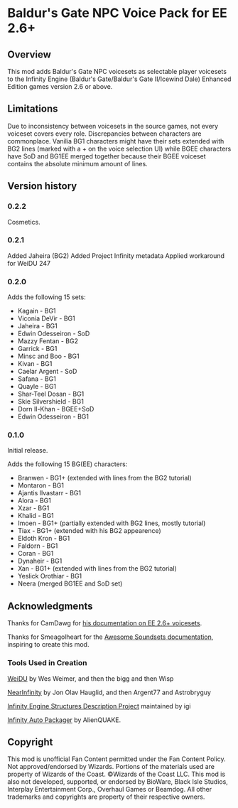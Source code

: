 # Baldur's Gate NPC Voice Pack for EE 2.6+

## Overview
This mod adds Baldur's Gate NPC voicesets as selectable player voicesets to the Infinity Engine (Baldur's Gate/Baldur's Gate II/Icewind Dale) Enhanced Edition games version 2.6 or above.

## Limitations
Due to inconsistency between voicesets in the source games, not every voiceset covers every role. Discrepancies between characters are commonplace. Vanilia BG1 characters might have their sets extended with BG2 lines (marked with a + on the voice selection UI) while BGEE characters have SoD and BG1EE merged together because their BGEE voiceset contains the absolute minimum amount of lines.

## Version history
### 0.2.2
Cosmetics.

### 0.2.1
Added Jaheira (BG2)
Added Project Infinity metadata
Applied workaround for WeiDU 247

### 0.2.0
Adds the following 15 sets:
 - Kagain - BG1
 - Viconia DeVir - BG1
 - Jaheira - BG1
 - Edwin Odesseiron - SoD
 - Mazzy Fentan - BG2
 - Garrick - BG1
 - Minsc and Boo - BG1
 - Kivan - BG1
 - Caelar Argent - SoD
 - Safana - BG1
 - Quayle - BG1
 - Shar-Teel Dosan - BG1
 - Skie Silvershield - BG1
 - Dorn Il-Khan - BGEE+SoD
 - Edwin Odesseiron - BG1

### 0.1.0
Initial release.

Adds the following 15 BG(EE) characters:
 - Branwen - BG1+ (extended with lines from the BG2 tutorial)
 - Montaron - BG1
 - Ajantis Ilvastarr - BG1
 - Alora - BG1
 - Xzar - BG1
 - Khalid - BG1
 - Imoen - BG1+ (partially extended with BG2 lines, mostly tutorial)
 - Tiax - BG1+ (extended with his BG2 appearence)
 - Eldoth Kron - BG1
 - Faldorn - BG1
 - Coran - BG1
 - Dynaheir - BG1
 - Xan - BG1+ (extended with lines from the BG2 tutorial)
 - Yeslick Orothiar - BG1
 - Neera (merged BG1EE and SoD set)

## Acknowledgments
Thanks for CamDawg for [his documentation on EE 2.6+ voicesets](https://github.com/Gibberlings3/EE_soundset_tool).

Thanks for Smeagolheart for the [Awesome Soundsets documentation](https://forums.beamdog.com/discussion/38319/mods-awesome-soundsets-mods-master-thread-custom-soundsets-for-bgee-bg2ee-and-iwdee/p1), inspiring to create this mod.

### Tools Used in Creation
[WeiDU](http://www.weidu.org) by Wes Weimer, and then the bigg and then Wisp

[NearInfinity](https://github.com/NearInfinityBrowser/NearInfinity) by Jon Olav Hauglid, and then Argent77 and Astrobryguy

[Infinity Engine Structures Description Project](http://iesdp.gibberlings3.net) maintained by igi

[Infinity Auto Packager](https://www.gibberlings3.net/forums/topic/31131-infinity-auto-packager-automatically-generate-mod-packages-when-you-publish-a-release) by AlienQUAKE.


## Copyright
This mod is unofficial Fan Content permitted under the Fan Content Policy. Not approved/endorsed by Wizards. Portions of the materials used are property of Wizards of the Coast. ©Wizards of the Coast LLC. This mod is also not developed, supported, or endorsed by BioWare, Black Isle Studios, Interplay Entertainment Corp., Overhaul Games or Beamdog. All other trademarks and copyrights are property of their respective owners.
